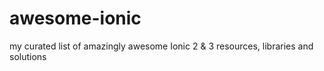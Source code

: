 # awesome-ionic
my curated list of amazingly awesome Ionic 2 &amp; 3 resources, libraries and solutions
